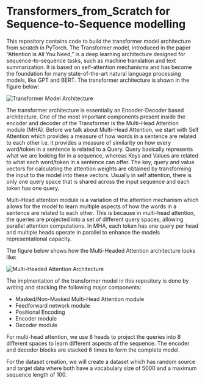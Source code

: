 # Transformers_from_Scratch for Sequence-to-Sequence modelling

This repository contains code to build the transformer model architecture from scratch in PyTorch. The Transformer model, introduced in the paper “Attention is All You Need,” is a deep learning architecture designed for sequence-to-sequence tasks, such as machine translation and text summarization. It is based on self-attention mechanisms and has become the foundation for many state-of-the-art natural language processing models, like GPT and BERT. The transformer architecture is shown in the figure below:

![Transformer Model Architecture]()

The transformer architecture is essentially an Encoder-Decoder based architecture. One of the most important components present inside the encoder and decoder of the Transformer is the Multi-Head Attention module (MHA). Before we talk about Multi-Head Attention, we start with Self Attention which provides a measure of how words in a sentence are related to each other i.e. it provides a measure of similarity on how every word/token in a sentence is related to a Query. Query basically represents what we are looking for in a sequence, whereas Keys and Values are related to what each word/token in a sentence can offer. The key, query and value vectors for calculating the attention weights are obtained by transforming the input to the model into these vectors. Usually in self attention, there is only one query space that is shared across the input sequence and each token has one query.

Multi-Head attention module is a variation of the attention mechanism which allows for the model to learn multiple aspects of how the words in a sentence are related to each other. This is because in multi-head attention, the queries are projected into a set of different query spaces, allowing parallel attention computations. In MHA, each token has one query per head and multiple heads operate in parallel to enhance the models representational capacity.

The figure below shows how the Multi-Headed Attention architecture looks like:

![Multi-Headed Attention Architecture]()

The implmentation of the transformer model in this repository is done by writing and stacking the following major components:
- Masked/Non-Masked Multi-Head Attention module 
- Feedforward network module
- Positional Encoding
- Encoder module
- Decoder module

For multi-head attention, we use 8 heads to project the queries into 8 different spaces to learn different aspects of the sequence. The encoder and decoder blocks are stacked 6 times to form the complete model. 

For the dataset creation, we will create a dataset which has random source and target data where both have a vocabulary size of 5000 and a maximum sequence length of 100.  
